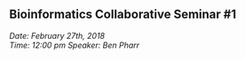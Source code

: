 ## Bioinformatics Collaborative Seminar #1

_Date: February 27th, 2018    
Time: 12:00 pm
Speaker: Ben Pharr_

